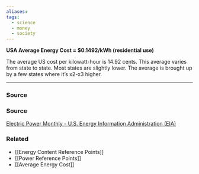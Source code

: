 ```yaml
---
aliases: 
tags:
  - science
  - money
  - society
---
```

**USA Average Energy Cost = $0.1492/kWh (residential use)**

The average US cost per kilowatt-hour is 14.92 cents. This average varies from state to state. Most states are slightly lower. The average is brought up by a few states where it’s x2-x3 higher.

---

### Source

### Source

[Electric Power Monthly - U.S. Energy Information Administration (EIA)](https://www.eia.gov/electricity/monthly/epm_table_grapher.php?t=epmt_5_6_a)

### Related
- [[Energy Content Reference Points]] 
- [[Power Reference Points]] 
- [[Average Energy Cost]]